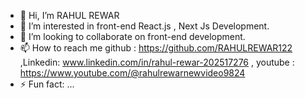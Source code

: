 - 👋 Hi, I’m RAHUL REWAR
- 👀 I’m interested in front-end React.js , Next Js Development.
- 💞️ I’m looking to collaborate on front-end development.
- 📫 How to reach me github : https://github.com/RAHULREWAR122    ,Linkedin: www.linkedin.com/in/rahul-rewar-202517276  , youtube : https://www.youtube.com/@rahulrewarnewvideo9824
- ⚡ Fun fact: ...

<!---
RAHULREWAR122/RAHULREWAR122 is a ✨ special ✨ repository because its `README.md` (this file) appears on your GitHub profile.
You can click the Preview link to take a look at your changes.
--->
